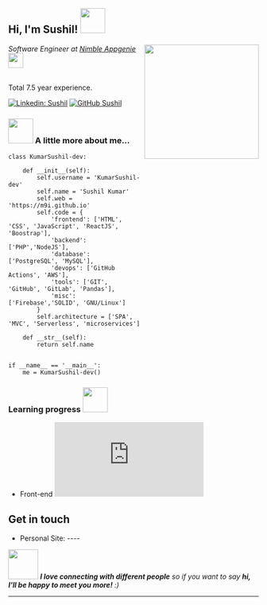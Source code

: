 <h2> Hi, I'm Sushil! <img src="https://media.giphy.com/media/mGcNjsfWAjY5AEZNw6/giphy.gif" width="50"></h2>
<img align='right' src="https://media.giphy.com/media/ieyl9zmCjO4b4t6qoY/giphy.gif" width="230">
<p><em>Software Engineer at <a href="https://nimbleappgenie.com/">Nimble Appgenie</a><img src="https://media.giphy.com/media/WUlplcMpOCEmTGBtBW/giphy.gif" width="30"></em></p>
</br> Total 7.5 year experience.


[![Linkedin: Sushil](https://img.shields.io/badge/-KumarSushil-dev?style=flat-square&logo=Linkedin&logoColor=white&link=https://www.linkedin.com/in/sushil-kumar-085029109/)](https://www.linkedin.com/in/sushil-kumar-085029109/)
[![GitHub Sushil](https://img.shields.io/github/followers/m9i?label=follow&style=social)](https://github.com/KumarSushil-dev)


### <img src="https://media.giphy.com/media/VgCDAzcKvsR6OM0uWg/giphy.gif" width="50"> A little more about me...  



```beginner in python
class KumarSushil-dev:

    def __init__(self):
        self.username = 'KumarSushil-dev'
        self.name = 'Sushil Kumar'
        self.web = 'https://m9i.github.io'
        self.code = {
            'frontend': ['HTML', 'CSS', 'JavaScript', 'ReactJS', 'Boostrap'],
            'backend': ['PHP','NodeJS'],
            'database': ['PostgreSQL', 'MySQL'],
            'devops': ['GitHub Actions', 'AWS'],
            'tools': ['GIT', 'GitHub', 'GitLab', 'Pandas'],
            'misc': ['Firebase','SOLID', 'GNU/Linux']
        }
        self.architecture = ['SPA', 'MVC', 'Serverless', 'microservices']

    def __str__(self):
        return self.name


if __name__ == '__main__':
    me = KumarSushil-dev()
```

### Learning progress <img src="https://media-exp1.licdn.com/dms/image/C4E16AQHdrzLthpLAJQ/profile-displaybackgroundimage-shrink_200_800/0/1640870458574?e=1646870400&v=beta&t=YrLGfDpIke1AhLHVbpk_wL8S9EiRJ4-rLqeRQCeypUw" width="50">

- Front-end ![Front-end learning progress](http://www.yarntomato.com/percentbarmaker/button.php?barPosition=40&leftFill=%2300FFFF "Front-end learning progress")



## Get in touch 
- Personal Site: ----


<img src="https://media.giphy.com/media/LnQjpWaON8nhr21vNW/giphy.gif" width="60"> <em><b>I love connecting with different people</b> so if you want to say <b>hi, I'll be happy to meet you more!</b> :)</em>


---


